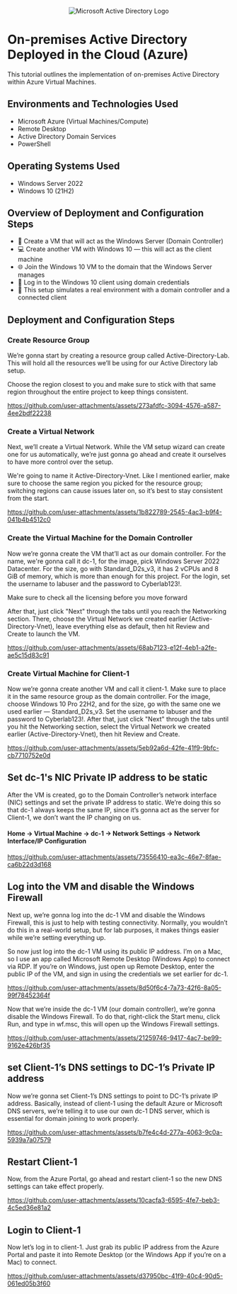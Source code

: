<p align="center">
<img src="https://i.imgur.com/pU5A58S.png" alt="Microsoft Active Directory Logo"/>
</p>

<h1>On-premises Active Directory Deployed in the Cloud (Azure)</h1>
This tutorial outlines the implementation of on-premises Active Directory within Azure Virtual Machines.<br />



<h2>Environments and Technologies Used</h2>

- Microsoft Azure (Virtual Machines/Compute)
- Remote Desktop
- Active Directory Domain Services
- PowerShell

<h2>Operating Systems Used </h2>

- Windows Server 2022
- Windows 10 (21H2)

<h2>Overview of Deployment and Configuration Steps</h2>

- 🔧 Create a VM that will act as the Windows Server (Domain Controller)
- 💻 Create another VM with Windows 10 — this will act as the client machine
- 🌐 Join the Windows 10 VM to the domain that the Windows Server manages
- 👤 Log in to the Windows 10 client using domain credentials
- 🧪 This setup simulates a real environment with a domain controller and a connected client


<h2>Deployment and Configuration Steps</h2>

<h3>Create Resource Group</h3>

<p>We’re gonna start by creating a resource group called Active-Directory-Lab. This will hold all the resources we’ll be using for our Active Directory lab setup.</p>

<p>Choose the region closest to you and make sure to stick with that same region throughout the entire project to keep things consistent.</p>


https://github.com/user-attachments/assets/273afdfc-3094-4576-a587-4ee2bdf22238

<h3>Create a Virtual Network</h3>

<p>Next, we’ll create a Virtual Network. While the VM setup wizard can create one for us automatically, we’re just gonna go ahead and create it ourselves to have more control over the setup.</p>

<p>We're going to name it Active-Directory-Vnet. Like I mentioned earlier, make sure to choose the same region you picked for the resource group; switching regions can cause issues later on, so it’s best to stay consistent from the start.</p>


https://github.com/user-attachments/assets/1b822789-2545-4ac3-b9f4-041b4b4512c0

<h3>Create the Virtual Machine for the Domain Controller</h3>

<p>Now we’re gonna create the VM that’ll act as our domain controller. For the name, we're gonna call it dc-1, for the image, pick Windows Server 2022 Datacenter. For the size, go with Standard_D2s_v3, it has 2 vCPUs and 8 GiB of memory, which is more than enough for this project. For the login, set the username to labuser and the password to Cyberlab123!.</p>

<p>Make sure to check all the licensing before you move forward</p>

<p>After that, just click "Next" through the tabs until you reach the Networking section. There, choose the Virtual Network we created earlier (Active-Directory-Vnet), leave everything else as default, then hit Review and Create to launch the VM.</p>


https://github.com/user-attachments/assets/68ab7123-e12f-4eb1-a2fe-ae5c15d83c91

<h3>Create Virtual Machine for Client-1</h3>

<p>Now we’re gonna create another VM and call it client-1. Make sure to place it in the same resource group as the domain controller. For the image, choose Windows 10 Pro 22H2, and for the size, go with the same one we used earlier — Standard_D2s_v3. Set the username to labuser and the password to Cyberlab123!. After that, just click "Next" through the tabs until you hit the Networking section, select the Virtual Network we created earlier (Active-Directory-Vnet), then hit Review and Create.</p>



https://github.com/user-attachments/assets/5eb92a6d-42fe-41f9-9bfc-cb7710752e0d

<h2>Set dc-1's NIC Private IP address to be static</h2>
<p>After the VM is created, go to the Domain Controller’s network interface (NIC) settings and set the private IP address to static. We’re doing this so that dc-1 always keeps the same IP, since it’s gonna act as the server for Client-1, we don’t want the IP changing on us.</p>

<h4>Home -> Virtual Machine -> dc-1 -> Network Settings -> Network Interface/IP Configuration </h4>


https://github.com/user-attachments/assets/73556410-ea3c-46e7-8fae-ca6b22d3d168

<h2>Log into the VM and disable the Windows Firewall</h2>

<p>Next up, we’re gonna log into the dc-1 VM and disable the Windows Firewall, this is just to help with testing connectivity. Normally, you wouldn’t do this in a real-world setup, but for lab purposes, it makes things easier while we’re setting everything up.</p>

<p>So now just log into the dc-1 VM using its public IP address. I’m on a Mac, so I use an app called Microsoft Remote Desktop (Windows App) to connect via RDP. If you’re on Windows, just open up Remote Desktop, enter the public IP of the VM, and sign in using the credentials we set earlier for dc-1.</p>


https://github.com/user-attachments/assets/8d50f6c4-7a73-42f6-8a05-99f78452364f

<p>Now that we’re inside the dc-1 VM (our domain controller), we’re gonna disable the Windows Firewall. To do that, right-click the Start menu, click Run, and type in wf.msc, this will open up the Windows Firewall settings.</p>


https://github.com/user-attachments/assets/21259746-9417-4ac7-be99-9162e426bf35

<h2>set Client-1’s DNS settings to DC-1’s Private IP address</h2>

<p>Now we’re gonna set Client-1’s DNS settings to point to DC-1’s private IP address. Basically, instead of client-1 using the default Azure or Microsoft DNS servers, we’re telling it to use our own dc-1 DNS server, which is essential for domain joining to work properly.</p>

https://github.com/user-attachments/assets/b7fe4c4d-277a-4063-9c0a-5939a7a07579

<h2>Restart Client-1</h2>

<p>Now, from the Azure Portal, go ahead and restart client-1 so the new DNS settings can take effect properly.</p>

https://github.com/user-attachments/assets/10cacfa3-6595-4fe7-beb3-4c5ed36e81a2

<h2>Login to Client-1</h2>

<p>Now let’s log in to client-1. Just grab its public IP address from the Azure Portal and paste it into Remote Desktop (or the Windows App if you’re on a Mac) to connect.</p>



https://github.com/user-attachments/assets/d37950bc-41f9-40c4-90d5-061ed05b3f60






























